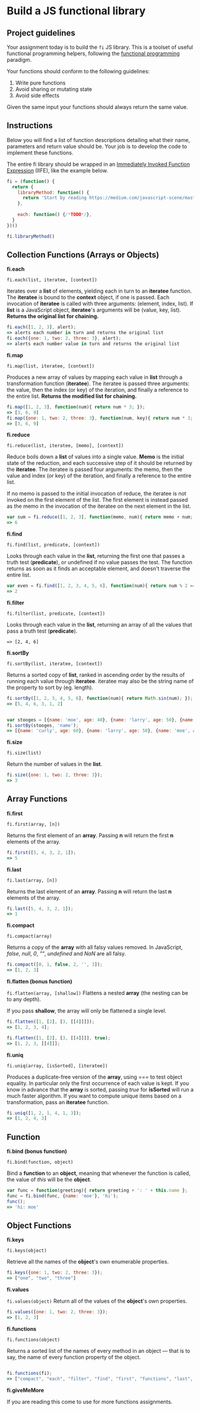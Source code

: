 # Build a JS functional library

## Project guidelines
Your assignment today is to build the `fi` JS library. This is a toolset of useful functional programming helpers, following the [functional programming](https://medium.com/javascript-scene/master-the-javascript-interview-what-is-functional-programming-7f218c68b3a0) paradigm.

Your functions should conform to the following guidelines:

1. Write pure functions
2. Avoid sharing or mutating state
3. Avoid side effects

Given the same input your functions should always return the same value.

## Instructions
Below you will find a list of function descriptions detailing what their name, parameters and return value should be. Your job is to develop the code to implement these functions.

The entire fi library should be wrapped in an [Immediately Invoked Function Expression](https://en.wikipedia.org/wiki/Immediately-invoked_function_expression) (IIFE), like the example below.

```javascript
fi = (function() {
  return {
    libraryMethod: function() {
      return 'Start by reading https://medium.com/javascript-scene/master-the-javascript-interview-what-is-functional- programming-7f218c68b3a0'
    },
    
    each: function() {/*TODO*/},
  }
})()

fi.libraryMethod()
```

## Collection Functions (Arrays or Objects)

**fi.each**

`fi.each(list, iteratee, [context])`

Iterates over a **list** of elements, yielding each in turn to an **iteratee** function. The **iteratee** is bound to the **context** object, if one is passed. Each invocation of **iteratee** is called with three arguments: (element, index, list). If **list** is a JavaScript object, **iteratee**'s arguments will be (value, key, list). **Returns the original list for chaining.**

```javascript
fi.each([1, 2, 3], alert);
=> alerts each number in turn and returns the original list
fi.each({one: 1, two: 2, three: 3}, alert);
=> alerts each number value in turn and returns the original list
```


**fi.map**

`fi.map(list, iteratee, [context])`


Produces a new array of values by mapping each value in **list** through a transformation function (**iteratee**). The iteratee is passed three arguments: the value, then the index (or key) of the iteration, and finally a reference to the entire list. **Returns the modified list for chaining.**

```javascript
fi.map([1, 2, 3], function(num){ return num * 3; });
=> [3, 6, 9]
fi.map({one: 1, two: 2, three: 3}, function(num, key){ return num * 3; });
=> [3, 6, 9]
```

**fi.reduce**

`fi.reduce(list, iteratee, [memo], [context])`

Reduce boils down a **list** of values into a single value. **Memo** is the initial state of the reduction, and each successive step of it should be returned by the **iteratee**. The iteratee is passed four arguments: the memo, then the value and index (or key) of the iteration, and finally a reference to the entire list.

If no memo is passed to the initial invocation of reduce, the iteratee is not invoked on the first element of the list. The first element is instead passed as the memo in the invocation of the iteratee on the next element in the list.

```javascript
var sum = fi.reduce([1, 2, 3], function(memo, num){ return memo + num; }, 0);
=> 6
```


**fi.find**

`fi.find(list, predicate, [context])`

Looks through each value in the **list**, returning the first one that passes a truth test (**predicate**), or undefined if no value passes the test. The function returns as soon as it finds an acceptable element, and doesn't traverse the entire list.

```javascript
var even = fi.find([1, 2, 3, 4, 5, 6], function(num){ return num % 2 == 0; });
=> 2
```

**fi.filter**

`fi.filter(list, predicate, [context])`

Looks through each value in the **list**, returning an array of all the values that pass a truth test (**predicate**).

```javascriptvar evens = fi.filter([1, 2, 3, 4, 5, 6], function(num){ return num % 2 == 0; });
=> [2, 4, 6]
```

**fi.sortBy**

`fi.sortBy(list, iteratee, [context])`

Returns a sorted copy of **list**, ranked in ascending order by the results of running each value through **iteratee**. iteratee may also be the string name of the property to sort by (eg. length).

```javascript
fi.sortBy([1, 2, 3, 4, 5, 6], function(num){ return Math.sin(num); });
=> [5, 4, 6, 3, 1, 2]


var stooges = [{name: 'moe', age: 40}, {name: 'larry', age: 50}, {name: 'curly', age: 60}];
fi.sortBy(stooges, 'name');
=> [{name: 'curly', age: 60}, {name: 'larry', age: 50}, {name: 'moe', age: 40}];
```

**fi.size**

`fi.size(list)`

Return the number of values in the **list**.

```javascript
fi.size({one: 1, two: 2, three: 3});
=> 3
```

## Array Functions

**fi.first**

`fi.first(array, [n])`

Returns the first element of an **array**. Passing **n** will return the first **n** elements of the array.

```javascript
fi.first([5, 4, 3, 2, 1]);
=> 5
```


**fi.last**

`fi.last(array, [n])`

Returns the last element of an **array**. Passing **n** will return the last **n** elements of the array.

```javascript
fi.last([5, 4, 3, 2, 1]);
=> 1
```

**fi.compact**

`fi.compact(array)`

Returns a copy of the **array** with all falsy values removed. In JavaScript, _false_, _null_, _0_, _""_, _undefined_ and _NaN_ are all falsy.

```javascript
fi.compact([0, 1, false, 2, '', 3]);
=> [1, 2, 3]
```

**fi.flatten (bonus function)**

`fi.flatten(array, [shallow])`
Flattens a nested **array** (the nesting can be to any depth).

If you pass **shallow**, the array will only be flattened a single level.

```javascript
fi.flatten([1, [2], [3, [[4]]]]);
=> [1, 2, 3, 4];

fi.flatten([1, [2], [3, [[4]]]], true);
=> [1, 2, 3, [[4]]];
```

**fi.uniq**

`fi.uniq(array, [isSorted], [iteratee])`

Produces a duplicate-free version of the **array**, using _===_ to test object equality. In particular only the first occurrence of each value is kept. If you know in advance that the **array** is sorted, passing _true_ for **isSorted** will run a much faster algorithm. If you want to compute unique items based on a transformation, pass an **iteratee** function.

```javascript
fi.uniq([1, 2, 1, 4, 1, 3]);
=> [1, 2, 4, 3]
```

## Function

**fi.bind (bonus function)**

`fi.bind(function, object)`

Bind a **function** to an **object**, meaning that whenever the function is called, the value of _this_ will be the **object**.

```javascript
var func = function(greeting){ return greeting + ': ' + this.name };
func = fi.bind(func, {name: 'moe'}, 'hi');
func();
=> 'hi: moe'
```

## Object Functions

**fi.keys**

`fi.keys(object)`

Retrieve all the names of the **object**'s own enumerable properties.

```javascript
fi.keys({one: 1, two: 2, three: 3});
=> ["one", "two", "three"]
```

**fi.values**

`fi.values(object)`
Return all of the values of the **object**'s own properties.

```javascript
fi.values({one: 1, two: 2, three: 3});
=> [1, 2, 3]
```

**fi.functions**

`fi.functions(object)`

Returns a sorted list of the names of every method in an object — that is to say, the name of every function property of the object.

```javascript

fi.functions(fi);
=> ["compact", "each", "filter", "find", "first", "functions", "last", "map", "reduce", "size", "sortBy"]
```

**fi.giveMeMore**

If you are reading this come to use for more functions assignments.
